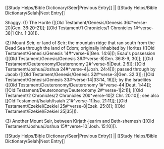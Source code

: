 [[Study Helps/Bible Dictionary/Seer|Previous Entry]]  ||  [[Study Helps/Bible Dictionary/Selah|Next Entry]]

 Shaggy. (1) The Horite ([[Old Testament/Genesis/Genesis 36#^verse-20|Gen. 36:20-21]]; [[Old Testament/1 Chronicles/1 Chronicles 1#^verse-38|1 Chr. 1:38]]).

 (2) Mount Seir, or land of Seir; the mountain ridge that ran south from the Dead Sea through the land of Edom; originally inhabited by Horites ([[Old Testament/Genesis/Genesis 14#^verse-6|Gen. 14:6]]); Esau's possession ([[Old Testament/Genesis/Genesis 36#^verse-8|Gen. 36:8-9, 30]]; [[Old Testament/Deuteronomy/Deuteronomy 2#^verse-5|Deut. 2:5]]; [[Old Testament/Joshua/Joshua 24#^verse-4|Josh. 24:4]]); passed through by Jacob ([[Old Testament/Genesis/Genesis 32#^verse-3|Gen. 32:3]]; [[Old Testament/Genesis/Genesis 33#^verse-14|33:14, 16]]); by the Israelites ([[Old Testament/Deuteronomy/Deuteronomy 1#^verse-44|Deut. 1:44]]; [[Old Testament/Deuteronomy/Deuteronomy 2#^verse-1|2:1]]; [[Old Testament/2 Chronicles/2 Chronicles 20#^verse-10|2 Chr. 20:10]]; see also [[Old Testament/Isaiah/Isaiah 21#^verse-11|Isa. 21:11]]; [[Old Testament/Ezekiel/Ezekiel 25#^verse-8|Ezek. 25:8]]; [[Old Testament/Ezekiel/Ezekiel 35|35]]).

 (3) Another Mount Seir, between Kirjath-jearim and Beth-shemesh ([[Old Testament/Joshua/Joshua 15#^verse-10|Josh. 15:10]]).

[[Study Helps/Bible Dictionary/Seer|Previous Entry]]  ||  [[Study Helps/Bible Dictionary/Selah|Next Entry]]